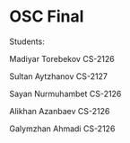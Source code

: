# OSC Final

Students:

Madiyar Torebekov CS-2126

Sultan Aytzhanov CS-2127

Sayan Nurmuhambet CS-2126

Alikhan Azanbaev CS-2126

Galymzhan Ahmadi CS-2126
